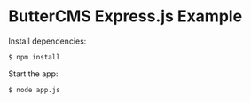 # ButterCMS Express.js Example

Install dependencies:

```
$ npm install
```

Start the app:

```
$ node app.js
```